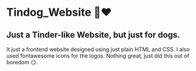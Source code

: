 # Tindog_Website 🐶❤
## Just a Tinder-like Website, but just for dogs.

It just a frontend website designed using just plain HTML and CSS. I also used fontawesome icons for the logos.
Nothing great, just did this out of boredom 😏.
